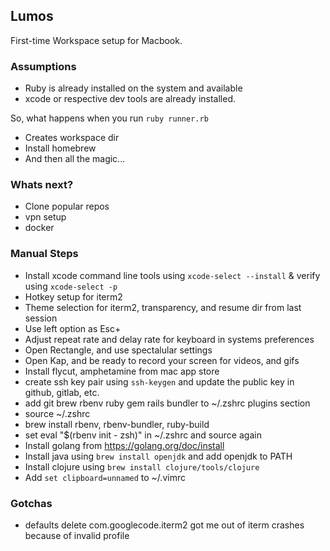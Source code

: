 Lumos
---

First-time Workspace setup for Macbook.

### Assumptions
- Ruby is already installed on the system and available
- xcode or respective dev tools are already installed.

So, what happens when you run `ruby runner.rb`
- Creates workspace dir
- Install homebrew
- And then all the magic...

### Whats next?
- Clone popular repos
- vpn setup
- docker

### Manual Steps
- Install xcode command line tools using `xcode-select --install` & verify using `xcode-select -p`
- Hotkey setup for iterm2
- Theme selection for iterm2, transparency, and resume dir from last session
- Use left option as Esc+
- Adjust repeat rate and delay rate for keyboard in systems preferences
- Open Rectangle, and use spectalular settings
- Open Kap, and be ready to record your screen for videos, and gifs
- Install flycut, amphetamine from mac app store
- create ssh key pair using `ssh-keygen` and update the public key in github, gitlab, etc.
- add git brew rbenv ruby gem rails bundler to ~/.zshrc plugins section
- source ~/.zshrc
- brew install rbenv, rbenv-bundler, ruby-build
- set eval "$(rbenv init - zsh)" in ~/.zshrc and source again
- Install golang from https://golang.org/doc/install
- Install java using `brew install openjdk` and add openjdk to PATH
- Install clojure using `brew install clojure/tools/clojure`
- Add `set clipboard=unnamed` to ~/.vimrc

### Gotchas
- defaults delete com.googlecode.iterm2 got me out of iterm crashes because of invalid profile
